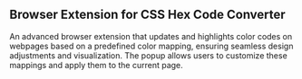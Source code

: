 ## Browser Extension for CSS Hex Code Converter

An advanced browser extension that updates and highlights color codes on webpages based on a predefined color mapping, ensuring seamless design adjustments and visualization. The popup allows users to customize these mappings and apply them to the current page.
